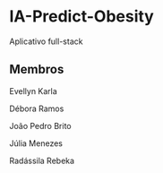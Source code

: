 # IA-Predict-Obesity
Aplicativo full-stack 

## Membros
Evellyn Karla

Débora Ramos

João Pedro Brito 

Júlia Menezes

Radássila Rebeka
